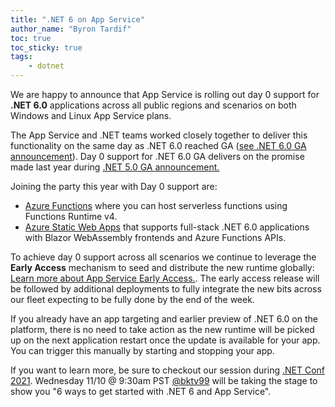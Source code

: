 ```yaml
---
title: ".NET 6 on App Service"
author_name: "Byron Tardif"
toc: true
toc_sticky: true
tags:
    - dotnet
---
```


We are happy to announce that App Service is rolling out day 0 support for **.NET 6.0** applications across all public regions and scenarios on both Windows and Linux App Service plans.

The App Service and .NET teams worked closely together to deliver this functionality on the same day as .NET 6.0 reached GA ([see .NET 6.0 GA announcement](https://devblogs.microsoft.com/dotnet/announcing-dotnet-6)). Day 0 support for .NET 6.0 GA delivers on the promise made last year during [.NET 5.0 GA announcement.](https://azure.github.io/AppService/2020/11/10/Dot-Net-5-on-App-Service.html)

Joining the party this year with Day 0 support are:

- [Azure Functions](https://go.microsoft.com/fwlink/?linkid=2178604) where you can host serverless functions using Functions Runtime v4.
- [Azure Static Web Apps](https://go.microsoft.com/fwlink/?linkid=2178605) that supports full-stack .NET 6.0 applications with Blazor WebAssembly frontends and Azure Functions APIs.

To achieve day 0 support across all scenarios we continue to leverage the **Early Access** mechanism to seed and distribute the new runtime globally: [Learn more about App Service Early Access.](https://aka.ms/app-service-early-access). The early access release will be followed by additional deployments to fully integrate the new bits across our fleet expecting to be fully done by the end of the week.

If you already have an app targeting and earlier preview of .NET 6.0 on the platform, there is no need to take action as the new runtime will be picked up on the next application restart once the update is available for your app. You can trigger this manually by starting and stopping your app.

If you want to learn more, be sure to checkout our session during [.NET Conf 2021](https://www.dotnetconf.net/agenda). Wednesday 11/10 @ 9:30am PST [@bktv99](https://twitter.com/bktv99) will be taking the stage to show you "6 ways to get started with .NET 6 and App Service".
